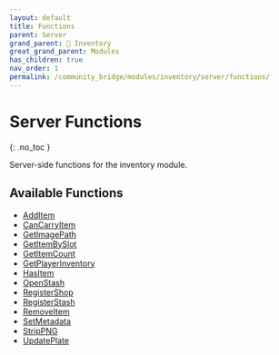 ```yaml
---
layout: default
title: Functions
parent: Server
grand_parent: 🎒 Inventory
great_grand_parent: Modules
has_children: true
nav_order: 1
permalink: /community_bridge/modules/inventory/server/functions/
---
```


# Server Functions
{: .no_toc }

Server-side functions for the inventory module.

## Available Functions

- [AddItem](AddItem)
- [CanCarryItem](CanCarryItem)
- [GetImagePath](GetImagePath)
- [GetItemBySlot](GetItemBySlot)
- [GetItemCount](GetItemCount)
- [GetPlayerInventory](GetPlayerInventory)
- [HasItem](HasItem)
- [OpenStash](OpenStash)
- [RegisterShop](RegisterShop)
- [RegisterStash](RegisterStash)
- [RemoveItem](RemoveItem)
- [SetMetadata](SetMetadata)
- [StripPNG](StripPNG)
- [UpdatePlate](UpdatePlate)

